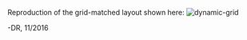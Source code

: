 Reproduction of the grid-matched layout shown here:
![dynamic-grid](https://tf-curricula-prod.s3.amazonaws.com/curricula/5b3249003592fc371bac5c6254b50c9c/FEWD-001/v6/assets2/1.7.2_responsive_grids/grid-exercise-solution.png)

-DR, 11/2016

